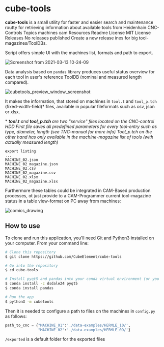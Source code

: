 # cube-tools

**cube-tools** is a small utility for faster and easier search and maintenance routty for retrieving information about available tools from Heidenhain CNC-Controls
Topics
machines cam
Resources
Readme
License
MIT License
Releases
No releases published
Create a new release
ines for big tool-magazines/ToolDBs.

Script offers simple UI with the machines list, formats and path to export.

![Screenshot from 2021-03-13 10-24-09](https://user-images.githubusercontent.com/70653782/111025715-4cd9f000-83e6-11eb-950d-f9404f2dd0f9.png)

Data analysis based on ```pandas``` library produces useful status overview for each tool in user's reference ToolDB (nominal and measured length compared).

![cubetools_preview_window_screenshot](https://user-images.githubusercontent.com/70653782/111025676-fa003880-83e5-11eb-992b-fd41370d9905.png)

It makes the information, that stored on machines in ```tool.t``` and ```tool_p.tch``` (fixed-width-field)\* files, available in popular fileformats such as csv, json or xlsx.

\* ***tool.t** and **tool_p.tch** are two "service" files located on the CNC-control HDD
First file saves all predefined parameters for every tool-entry such as type, diameter, length (see TNC-manual for more info)
Tool_p.tch on the other hand has only available in the machine-magazine list of tools (with actually measured length)*

```
export listing
...
MACHINE_02.json
MACHINE_02_magazine.json
MACHINE_02.csv
MACHINE_02_magazine.csv
MACHINE_02.xlsx
MACHINE_02_magazine.xlsx
```

Furthermore these tables could be integrated in CAM-Based production processes, ot just provide to a CAM-Programmer current tool-magazine status in a table view-format on PC away from machines:

![comics_drawing](https://user-images.githubusercontent.com/70653782/111027069-3172e300-83ee-11eb-94f5-35be9ba1c12e.png)

## How to use
To clone and run this application, you'll need Git and Python3 installed on your computer. 
From your command line:
```bash
# Clone this repository
$ git clone https://github.com/CubeElement/cube-tools

# Go into the repository
$ cd cube-tools

# Install pyqt5 and pandas into your conda virtual environment (or you can use `pip` as well)
$ conda install -c dsdale24 pyqt5
$ conda install pandas

# Run the app
$ python3 -m cubetools
```
Then it is needed to configure a path to files on the machines in `config.py` as follows:
```python 
path_to_cnc = {"MACHINE_01":'./data-examples/HERMLE_10/',
               "MACHINE_02":'./data-examples/HERMLE_09/'}
```
```/exported``` is a default folder for the exported files
